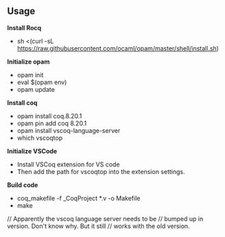 ## Usage
**Install Rocq**
* sh <(curl -sL https://raw.githubusercontent.com/ocaml/opam/master/shell/install.sh)

**Initialize opam**
* opam init
* eval $(opam env)
* opam update

**Install coq**
* opam install coq.8.20.1
* opam pin add coq 8.20.1
* opam install vscoq-language-server
* which vscoqtop

**Initialize VSCode**
* Install VSCoq extension for VS code
* Then add the path for vscoqtop into the extension settings.

**Build code**
* coq_makefile -f _CoqProject *.v -o Makefile
* make

// Apparently the vscoq language server needs to be
// bumped up in version. Don't know why. But it still 
// works with the old version.